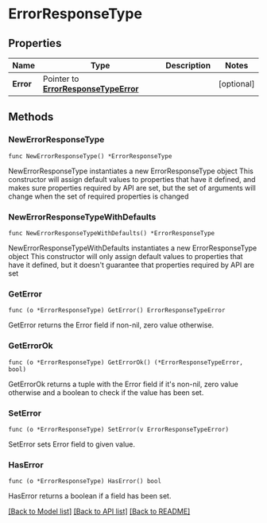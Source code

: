 # ErrorResponseType

## Properties

Name | Type | Description | Notes
------------ | ------------- | ------------- | -------------
**Error** | Pointer to [**ErrorResponseTypeError**](ErrorResponseTypeError.md) |  | [optional] 

## Methods

### NewErrorResponseType

`func NewErrorResponseType() *ErrorResponseType`

NewErrorResponseType instantiates a new ErrorResponseType object
This constructor will assign default values to properties that have it defined,
and makes sure properties required by API are set, but the set of arguments
will change when the set of required properties is changed

### NewErrorResponseTypeWithDefaults

`func NewErrorResponseTypeWithDefaults() *ErrorResponseType`

NewErrorResponseTypeWithDefaults instantiates a new ErrorResponseType object
This constructor will only assign default values to properties that have it defined,
but it doesn't guarantee that properties required by API are set

### GetError

`func (o *ErrorResponseType) GetError() ErrorResponseTypeError`

GetError returns the Error field if non-nil, zero value otherwise.

### GetErrorOk

`func (o *ErrorResponseType) GetErrorOk() (*ErrorResponseTypeError, bool)`

GetErrorOk returns a tuple with the Error field if it's non-nil, zero value otherwise
and a boolean to check if the value has been set.

### SetError

`func (o *ErrorResponseType) SetError(v ErrorResponseTypeError)`

SetError sets Error field to given value.

### HasError

`func (o *ErrorResponseType) HasError() bool`

HasError returns a boolean if a field has been set.


[[Back to Model list]](../README.md#documentation-for-models) [[Back to API list]](../README.md#documentation-for-api-endpoints) [[Back to README]](../README.md)



